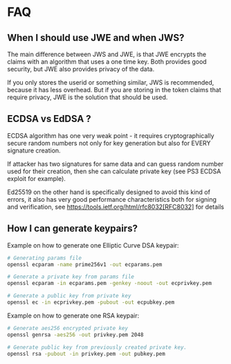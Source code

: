 # FAQ

## When I should use JWE and when JWS?

The main difference between JWS and JWE, is that JWE encrypts the claims with
an algorithm that uses a one time key. Both provides good security, but JWE also
provides privacy of the data.

If you only stores the userid or something similar, JWS is recommended, because
it has less overhead. But if you are storing in the token claims that require
privacy, JWE is the solution that should be used.

## ECDSA vs EdDSA ?

ECDSA algorithm has one very weak point - it requires cryptographically secure
random numbers not only for key generation but also for EVERY signature creation.

If attacker has two signatures for same data and can guess random number used
for their creation, then she can calculate private key (see PS3 ECDSA exploit
for example).

Ed25519 on the other hand is specifically designed to avoid this kind of errors,
it also has very good performance characteristics both for signing and verification,
see https://tools.ietf.org/html/rfc8032[RFC8032] for details

## How I can generate keypairs?

Example on how to generate one Elliptic Curve DSA keypair:

```bash
# Generating params file
openssl ecparam -name prime256v1 -out ecparams.pem

# Generate a private key from params file
openssl ecparam -in ecparams.pem -genkey -noout -out ecprivkey.pem

# Generate a public key from private key
openssl ec -in ecprivkey.pem -pubout -out ecpubkey.pem
```

Example on how to generate one RSA keypair:

```bash
# Generate aes256 encrypted private key
openssl genrsa -aes256 -out privkey.pem 2048

# Generate public key from previously created private key.
openssl rsa -pubout -in privkey.pem -out pubkey.pem
```
